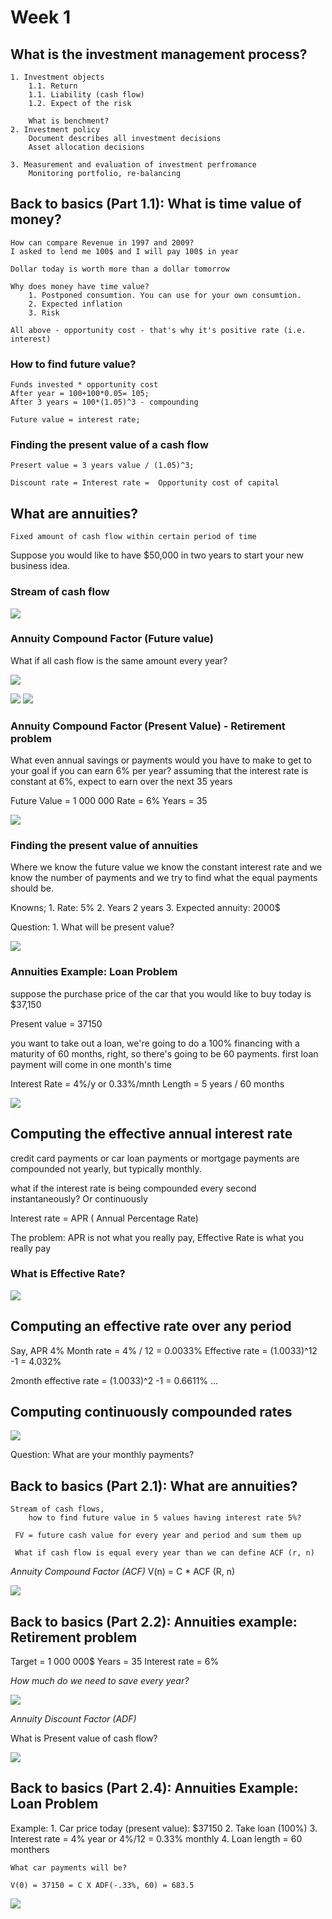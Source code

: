 # Week 1
## What is the investment management process?
    1. Investment objects 
        1.1. Return
        1.1. Liability (cash flow)
        1.2. Expect of the risk

        What is benchment? 
    2. Investment policy
        Document describes all investment decisions
        Asset allocation decisions

    3. Measurement and evaluation of investment perfromance
        Monitoring portfolio, re-balancing


## Back to basics (Part 1.1): What is time value of money?

    How can compare Revenue in 1997 and 2009?
    I asked to lend me 100$ and I will pay 100$ in year

    Dollar today is worth more than a dollar tomorrow

    Why does money have time value?
        1. Postponed consumtion. You can use for your own consumtion. 
        2. Expected inflation
        3. Risk

    All above - opportunity cost - that's why it's positive rate (i.e. interest)


### How to find future value?
    Funds invested * opportunity cost
    After year = 100+100*0.05= 105;
    After 3 years = 100*(1.05)^3 - compounding

    Future value = interest rate;

### Finding the present value of a cash flow
    Presert value = 3 years value / (1.05)^3;

    Discount rate = Interest rate =  Opportunity cost of capital
    
## What are annuities?
    Fixed amount of cash flow within certain period of time

 Suppose you would like to have $50,000 in two years to start your new business idea.

### Stream of cash flow

![](img/SNAG_Program-0000.png)

### Annuity Compound Factor (Future value)
What if all cash flow is the same amount every year?

![](img/SNAG_Program-0002.png)

![](img/SNAG_Program-0002.png)
![](img/SNAG_Program-0003.png)

### Annuity Compound Factor (Present Value) - Retirement problem
What even annual savings or payments would you have to make to get to your goal if you can earn 6% per year? assuming that the interest rate is constant at 6%, expect to earn over the next 35 years

Future Value = 1 000 000 
Rate = 6%
Years = 35

![](img/SNAG_Program-0004.png)

### Finding the present value of annuities
Where we know the future value we know the constant interest rate and we know the number of payments and we try to find what the equal payments should be.

Knowns;
    1. Rate: 5%
    2. Years 2 years
    3. Expected annuity: 2000$

Question:
    1. What will be present value? 

![](img/SNAG_Program-0005.png)


### Annuities Example: Loan Problem
suppose the purchase price of the car that you would like to buy today is $37,150

Present value = 37150

you want to take out a loan, we're going to do a 100% financing with a maturity of 60 months, right, so there's going to be 60 payments.
first loan payment will come in one month's time

Interest Rate = 4%/y or 0.33%/mnth
Length = 5 years / 60 months

![](img/SNAG_Program-0006.png)

## Computing the effective annual interest rate

 credit card payments or car loan payments or mortgage payments are compounded not yearly, but typically monthly.

 what if the interest rate is being compounded every second instantaneously? Or continuously

 Interest rate = APR ( Annual Percentage Rate)

The problem: 
    APR is not what you really pay, Effective Rate is what you really pay

### What is Effective Rate?

![](img/SNAG_Program-0007.png)

## Computing an effective rate over any period
Say, APR 4%
Month rate = 4% / 12 = 0.0033%
Effective rate = (1.0033)^12 -1 = 4.032%

2month effective rate = (1.0033)^2 -1 = 0.6611%
...

## Computing continuously compounded rates

![](img/SNAG_Program-0008.png)





















Question:
    What are your monthly payments?















## Back to basics (Part 2.1): What are annuities?

    Stream of cash flows, 
        how to find future value in 5 values having interest rate 5%? 

     FV = future cash value for every year and period and sum them up

     What if cash flow is equal every year than we can define ACF (r, n)

*Annuity Compound Factor (ACF)* 
 V(n) = C * ACF (R, n)

![](img/screenshot2018-11-18at22.22.33.png)



## Back to basics (Part 2.2): Annuities example: Retirement problem

   Target = 1 000 000$
   Years = 35
   Interest rate = 6%

*How much do we need to save every year?*

![](img/screenshot2018-11-18at22.38.37.png)

*Annuity Discount Factor (ADF)*  

What is Present value of cash flow?
 
![](img/screenshot2018-11-18at22.34.51.png)


## Back to basics (Part 2.4): Annuities Example: Loan Problem

Example:
    1. Car price today (present value): $37150
    2. Take loan (100%)
    3. Interest rate = 4% year or 4%/12 = 0.33% monthly
    4. Loan length = 60 monthers
    
    What car payments will be? 

    V(0) = 37150 = C X ADF(-.33%, 60) = 683.5

![](img/screenshot2018-11-18at22.48.29.png)
















